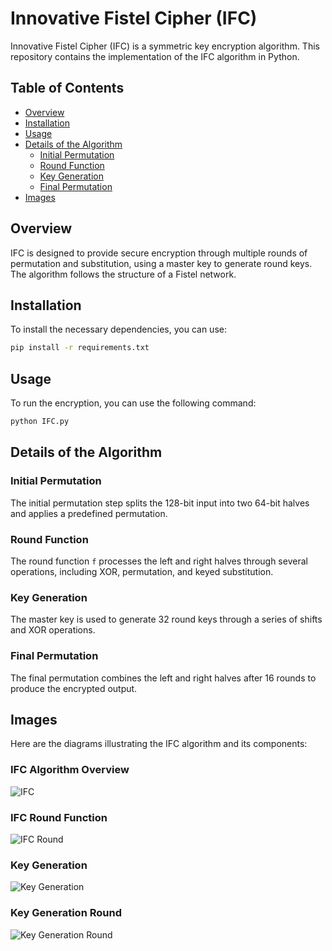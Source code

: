 # Innovative Fistel Cipher (IFC)

Innovative Fistel Cipher (IFC) is a symmetric key encryption algorithm. This repository contains the implementation of the IFC algorithm in Python.

## Table of Contents

- [Overview](#overview)
- [Installation](#installation)
- [Usage](#usage)
- [Details of the Algorithm](#details-of-the-algorithm)
  - [Initial Permutation](#initial-permutation)
  - [Round Function](#round-function)
  - [Key Generation](#key-generation)
  - [Final Permutation](#final-permutation)
- [Images](#images)

## Overview

IFC is designed to provide secure encryption through multiple rounds of permutation and substitution, using a master key to generate round keys. The algorithm follows the structure of a Fistel network.

## Installation

To install the necessary dependencies, you can use:

```bash
pip install -r requirements.txt
```

## Usage

To run the encryption, you can use the following command:

```bash
python IFC.py
```

## Details of the Algorithm

### Initial Permutation

The initial permutation step splits the 128-bit input into two 64-bit halves and applies a predefined permutation.

### Round Function

The round function `f` processes the left and right halves through several operations, including XOR, permutation, and keyed substitution.

### Key Generation

The master key is used to generate 32 round keys through a series of shifts and XOR operations.

### Final Permutation

The final permutation combines the left and right halves after 16 rounds to produce the encrypted output.

## Images

Here are the diagrams illustrating the IFC algorithm and its components:

### IFC Algorithm Overview

![IFC](https://github.com/amirhossein-izadi/Fistel-Cipher/tree/master/images/IFC.png)

### IFC Round Function

![IFC Round](https://github.com/amirhossein-izadi/Fistel-Cipher/tree/master/images/IFC-round.png)

### Key Generation

![Key Generation](https://github.com/amirhossein-izadi/Fistel-Cipher/tree/master/images/key-gen.png)

### Key Generation Round

![Key Generation Round](https://github.com/amirhossein-izadi/Fistel-Cipher/tree/master/images/key-gen-round.png)
```
